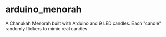 # arduino_menorah
A Chanukah Menorah built with Arduino and 9 LED candles. Each "candle" randomly flickers to mimic real candles

